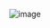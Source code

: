 ![image](https://github.com/Osman-Suastegui/pokemon-web-cliente/assets/69287071/3b5e3d0e-abce-435b-be4d-2127527aaa08)
